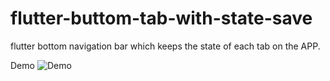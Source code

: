 # flutter-buttom-tab-with-state-save
flutter bottom navigation bar which keeps the state of each tab on the APP.

Demo 
![Demo](https://github.com/iamfel/flutter-buttom-tab-with-state-save/blob/main/flutterkeeptabsstatenav.gif)
